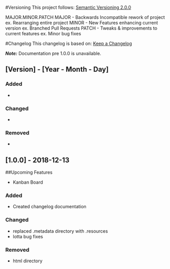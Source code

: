#Versioning
This project follows: [Semantic Versioning 2.0.0](https://semver.org) 

MAJOR.MINOR.PATCH
MAJOR - Backwards Incompatible rework of project ex. Rearranging entire project
MINOR - New Features enhancing current version ex. Branched Pull Requests
PATCH - Tweaks & improvements to current features ex. Minor bug fixes


#Changelog
This changelog is based on:  [Keep a Changelog](https://keepachangelog.com/en/1.0.0/)

***Note:*** Documentation pre 1.0.0 is unavailable.
## [Version] - [Year - Month - Day]
### Added
- 
### Changed
- 
### Removed
- 


## [1.0.0] - 2018-12-13
##Upcoming Features
- Kanban Board

### Added
- Created changelog documentation
### Changed
- replaced .metadata directory with .resources
- lotta bug fixes
### Removed
- html directory
